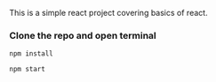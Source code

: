 This is a simple react project covering basics of react.

### Clone the repo and open terminal

`npm install`

`npm start`
